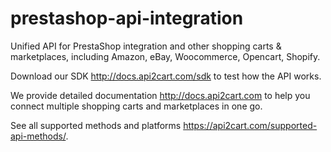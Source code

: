 # prestashop-api-integration
Unified API for PrestaShop  integration and other shopping carts &amp; marketplaces, including Amazon, eBay, Woocommerce,
Opencart, Shopify.  

Download our SDK http://docs.api2cart.com/sdk to test how the API works.   

We provide detailed documentation http://docs.api2cart.com to help you connect multiple shopping carts and marketplaces 
in one go.   

See all supported methods and platforms https://api2cart.com/supported-api-methods/. 
